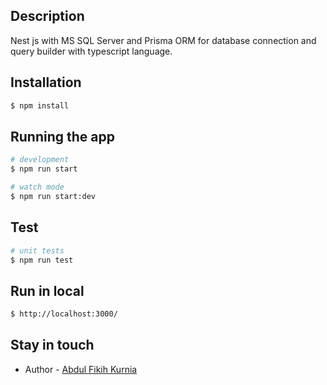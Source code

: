 ## Description

Nest js with MS SQL Server and Prisma ORM for database connection and query builder with typescript language.

## Installation

```bash
$ npm install
```

## Running the app

```bash
# development
$ npm run start

# watch mode
$ npm run start:dev
```

## Test

```bash
# unit tests
$ npm run test
```

## Run in local

```bash
$ http://localhost:3000/
```

## Stay in touch

- Author - [Abdul Fikih Kurnia](https://www.abdfikih.site)
